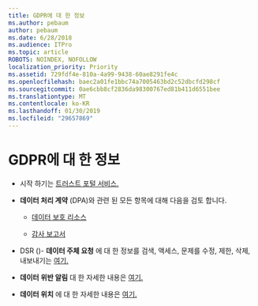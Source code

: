 ```yaml
---
title: GDPR에 대 한 정보
ms.author: pebaum
author: pebaum
ms.date: 6/28/2018
ms.audience: ITPro
ms.topic: article
ROBOTS: NOINDEX, NOFOLLOW
localization_priority: Priority
ms.assetid: 729fdf4e-810a-4a99-9438-60ae8291fe4c
ms.openlocfilehash: baec2a01fe1bbc74a7005463bd2c52dbcfd298cf
ms.sourcegitcommit: 0ae6cbb8cf2836da98300767ed81b411d6551bee
ms.translationtype: MT
ms.contentlocale: ko-KR
ms.lasthandoff: 01/30/2019
ms.locfileid: "29657869"
---
```

# <a name="information-about-gdpr"></a>GDPR에 대 한 정보

- 시작 하기는 [트러스트 포털 서비스.](https://servicetrust.microsoft.com/ViewPage/GDPRGetStarted)
    
- **데이터 처리 계약** (DPA)와 관련 된 모든 항목에 대해 다음을 검토 합니다. 
    
  - [데이터 보호 리소스](https://servicetrust.microsoft.com/ViewPage/TrustDocuments)
    
  - [감사 보고서](https://servicetrust.microsoft.com/ViewPage/MSComplianceGuide)
    
- DSR ()- **데이터 주체 요청** 에 대 한 정보를 검색, 액세스, 문제를 수정, 제한, 삭제, 내보내기는 [여기.](https://docs.microsoft.com/microsoft-365/compliance/gdpr-dsr-office365)
    
- **데이터 위반 알림** 대 한 자세한 내용은 [여기.](https://servicetrust.microsoft.com/ViewPage/GDPRBreach)
    
- **데이터 위치** 에 대 한 자세한 내용은 [여기.](https://products.office.com/where-is-your-data-located?ms.officeurl=datamaps&amp;geo=All#All)
    


